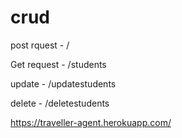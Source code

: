 # crud

post rquest - /

Get request - /students

update - /updatestudents

delete - /deletestudents


https://traveller-agent.herokuapp.com/
